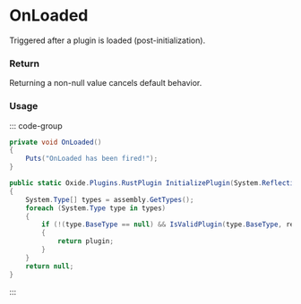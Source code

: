 <Badge type="danger" text="Carbon Compatible"/><Badge type="warning" text="Oxide Compatible"/>
# OnLoaded
Triggered after a plugin is loaded (post-initialization).
### Return
Returning a non-null value cancels default behavior.

### Usage
::: code-group
```csharp [Example]
private void OnLoaded()
{
	Puts("OnLoaded has been fired!");
}
```
```csharp [Source — Carbon.Common @ Carbon.Core.ModLoader]
public static Oxide.Plugins.RustPlugin InitializePlugin(System.Reflection.Assembly assembly, Carbon.Core.ModLoader.Package package = default(Carbon.Core.ModLoader.Package), System.Action<Oxide.Plugins.RustPlugin> preInit = null, bool precompiled = false)
{
	System.Type[] types = assembly.GetTypes();
	foreach (System.Type type in types)
	{
		if (!(type.BaseType == null) && IsValidPlugin(type.BaseType, recursive: false) && InitializePlugin(type, out var plugin, package, preInit, precompiled))
		{
			return plugin;
		}
	}
	return null;
}

```
:::
